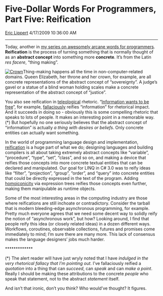 # Five-Dollar Words For Programmers, Part Five: Reification

[Eric Lippert](https://social.msdn.microsoft.com/profile/Eric%20Lippert) 4/17/2009 10:36:00 AM

-----

Today, another in [my series on awesomely arcane words for programmers](http://blogs.msdn.com/ericlippert/archive/tags/Big+Words/default.aspx). **Reification** is the process of turning something that is normally thought of as an **abstract concept** into something more **concrete**. It’s from the Latin *res facere*, “thing making”.

[![Crown](https://msdnshared.blob.core.windows.net/media/TNBlogsFS/BlogFileStorage/blogs_msdn/ericlippert/WindowsLiveWriter/FiveDollarWordsForProgrammersPartFiveRei_8482/Crown_3.jpg "Crown")](http://en.wikipedia.org/wiki/File:Str%C3%B6hl-Regentenkronen-Fig._11.png "The Imperial State Crown")Thing-making happens all the time in non-computer-related domains. Queen Elizabeth, her throne and her crown, for example, are all concrete representations of the abstract concept of “sovereignty”. A judge’s gavel or a statue of a blind woman holding scales make a concrete representation of the abstract concept of “justice”.

You also see reification in [teleological](http://en.wikipedia.org/wiki/Teleology) rhetoric. “[Information wants to be free](http://en.wikipedia.org/wiki/Information_wants_to_be_free)”, for example, [fallaciously](http://en.wikipedia.org/wiki/Reification_\(fallacy\)) reifies “information” for rhetorical impact. And it succeeds in doing so - obviously this is some compelling rhetoric that speaks to lots of people. It makes an interesting point in a memorable way.(\*) But hopefully no one seriously believes that the abstract concept of “information” is actually *a thing with desires or beliefs*. Only concrete entities can actually want something.

In the world of programming language design and implementation, [reification](http://en.wikipedia.org/wiki/Reification_\(computer_science\)) is a huge part of what we do; designing languages and building compilers is all about taking extremely abstract concepts like “variable”, “procedure”, “type”, “set”, “class”, and so on, and making a device that reifies those concepts into more concrete textual entities that can be declared and manipulated. Our goal for LINQ in C\# 3.0 was to reify ideas like “filter”, “projection”, “group”, “order”, and “query” into concrete entities that could be directly expressed in the text of the program. Adding [homoiconicity](http://blogs.msdn.com/ericlippert/archive/2009/03/23/five-dollar-words-for-programmers-part-three-homoiconic.aspx) via expression trees reifies those concepts even further, making them manipulable as runtime objects.

Some of the most interesting areas in the computing industry are those where reifications are still inchoate or contradictory. Consider the tarball that is modern bleeding-edge asynchronous programming, for example. Pretty much everyone agrees that we need some decent way to solidly reify the notion of “asynchronous work”, but how? Looking around, I find that people reify this idea (or closely related ideas) in a dozen different ways. Workflows, coroutines, observable collections, futures and promises come immediately to mind; I’m sure there are many more. This lack of consensus makes the language designers’ jobs much harder.

\*\*\*\*\*\*\*\*\*\*\*\*\*

(\*) The alert reader will have just wryly noted that I have *indulged in the very rhetorical fallacy that I’m pointing out*. I’ve fallaciously reified a *quotation* into a thing that can *succeed*, can *speak* and can *make a point*. Really I should be making these attributions to the concrete *people* who speak that statement, not to the abstract *statement* itself.

And isn’t that ironic, don’t you think? Who would’ve thought? It figures.

